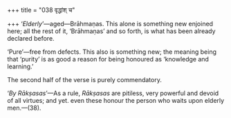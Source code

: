 +++
title = "038 वृद्धांश् च"

+++
‘*Elderly*’—aged—Brāhmaṇas. This alone is something new enjoined here;
all the rest of it, ‘Brāhmaṇas’ and so forth, is what has been already
declared before.

‘Pure’—free from defects. This also is something new; the meaning being
that ‘purity’ is as good a reason for being honoured as ‘knowledge and
learning.’

The second half of the verse is purely commendatory.

‘*By Rākṣasas*’—As a rule, *Rākṣasas* are pitiless, very powerful and
devoid of all virtues; and yet. even these honour the person who waits
upon elderly men.—(38).


